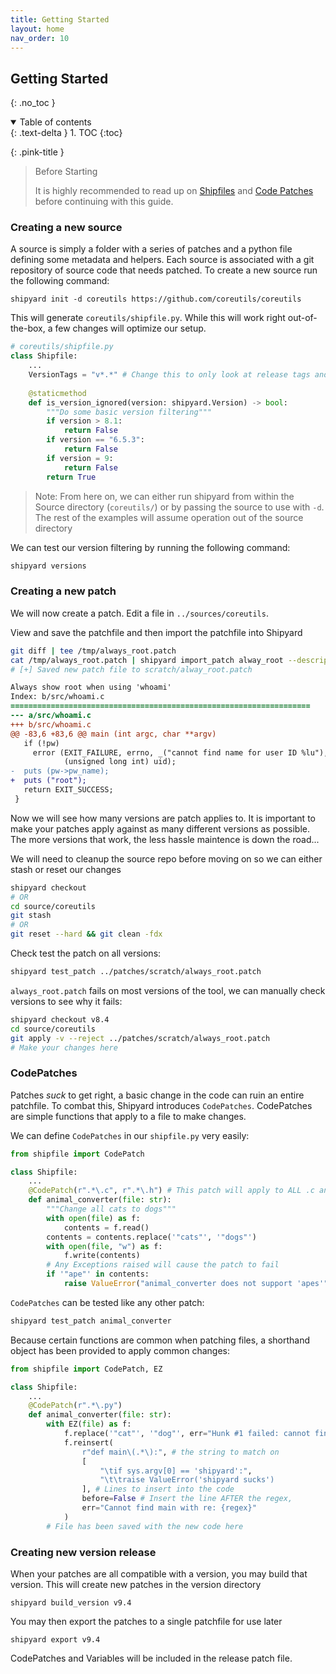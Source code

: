 ```yaml
---
title: Getting Started
layout: home
nav_order: 10
---
```

## Getting Started
{: .no_toc }
<details open markdown="block">
  <summary>
    Table of contents
  </summary>
  {: .text-delta }
1. TOC
{:toc}
</details>


{: .pink-title }
> Before Starting
> 
> It is highly recommended to read up on [Shipfiles]() and [Code Patches]() before continuing with this guide.

### Creating a new source
A source is simply a folder with a series of patches and a python file defining some metadata and helpers. Each source is associated with
a git repository of source code that needs patched. To create a new source run the following command:

```
shipyard init -d coreutils https://github.com/coreutils/coreutils
```

This will generate `coreutils/shipfile.py`. While this will work right out-of-the-box, a few changes will optimize our setup.

```python
# coreutils/shipfile.py
class Shipfile:
    ...
    VersionTags = "v*.*" # Change this to only look at release tags and ignore other versions
    
    @staticmethod
    def is_version_ignored(version: shipyard.Version) -> bool:
        """Do some basic version filtering"""
        if version > 8.1:
            return False
        if version == "6.5.3":
            return False
        if version = 9:
            return False
        return True
```

> Note: From here on, we can either run shipyard from within the Source directory (`coreutils/`) or by passing the source to use with `-d`.
The rest of the examples will assume operation out of the source directory


We can test our version filtering by running the following command:
```bash
shipyard versions
```

### Creating a new patch

We will now create a patch. Edit a file in `../sources/coreutils`.

View and save the patchfile and then import the patchfile into Shipyard
```bash
git diff | tee /tmp/always_root.patch
cat /tmp/always_root.patch | shipyard import_patch alway_root --description "Always show root when using 'whoami'"
# [+] Saved new patch file to scratch/alway_root.patch
```

```diff
Always show root when using 'whoami'
Index: b/src/whoami.c
===================================================================
--- a/src/whoami.c
+++ b/src/whoami.c
@@ -83,6 +83,6 @@ main (int argc, char **argv)
   if (!pw)
     error (EXIT_FAILURE, errno, _("cannot find name for user ID %lu"),
            (unsigned long int) uid);
-  puts (pw->pw_name);
+  puts ("root");
   return EXIT_SUCCESS;
 }
```

Now we will see how many versions are patch applies to. It is important to make your patches apply against as many different versions as possible.
The more versions that work, the less hassle maintence is down the road...


We will need to cleanup the source repo before moving on so we can either stash or reset our changes

```bash
shipyard checkout
# OR
cd source/coreutils
git stash 
# OR
git reset --hard && git clean -fdx
```

Check test the patch on all versions:
```bash
shipyard test_patch ../patches/scratch/always_root.patch
```

`always_root.patch` fails on most versions of the tool, we can manually check versions to see why it fails:

```bash
shipyard checkout v8.4
cd source/coreutils
git apply -v --reject ../patches/scratch/always_root.patch
# Make your changes here
```

### CodePatches
Patches _suck_ to get right, a basic change in the code can ruin an entire patchfile. To combat this, Shipyard introduces `CodePatches`. CodePatches are simple functions that apply to a file to make changes.

We can define `CodePatches` in our `shipfile.py` very easily:

```python
from shipfile import CodePatch

class Shipfile:
    ...
    @CodePatch(r".*\.c", r".*\.h") # This patch will apply to ALL .c and .h files
    def animal_converter(file: str):
        """Change all cats to dogs"""
        with open(file) as f:
            contents = f.read()
        contents = contents.replace('"cats"', '"dogs"')
        with open(file, "w") as f:
            f.write(contents)
        # Any Exceptions raised will cause the patch to fail
        if '"ape"' in contents:
            raise ValueError("animal_converter does not support 'apes'")
```

`CodePatches` can be tested like any other patch:
```bash
shipyard test_patch animal_converter
```

Because certain functions are common when patching files, a shorthand object has been provided to apply common changes:
```python
from shipfile import CodePatch, EZ

class Shipfile:
    ...
    @CodePatch(r".*\.py")
    def animal_converter(file: str):
        with EZ(file) as f:
            f.replace('"cat"', '"dog"', err="Hunk #1 failed: cannot find '{k}'")
            f.reinsert(
                r"def main\(.*\):", # the string to match on
                [
                    "\tif sys.argv[0] == 'shipyard':",
                    "\t\traise ValueError('shipyard sucks')
                ], # Lines to insert into the code
                before=False # Insert the line AFTER the regex,
                err="Cannot find main with re: {regex}"
            )
        # File has been saved with the new code here
```

### Creating new version release

When your patches are all compatible with a version, you may build that version. This will create new patches in the version directory

```
shipyard build_version v9.4
```

You may then export the patches to a single patchfile for use later
```
shipyard export v9.4
```

CodePatches and Variables will be included in the release patch file.
